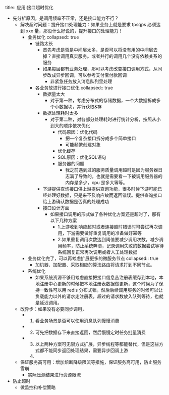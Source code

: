 title:: 应用:接口超时优化

- 先分析原因，是调用频率不正常，还是接口能力不行？
	- 解决超时问题：提升接口处理能力：如果业务上就是要求 tpsqps 必须达到 xxx 量，那没什么好说的，提升接口的处理能力！
		- 业务优化
		  collapsed:: true
			- 链路太长
				- 首先考虑是否是中间层太多，是否可以将没有用的中间层去掉？直接调用真实服务。或者并行的调用几个没有依赖关系的服务
				- 如果每层都有业务处理，那可以考虑改变接口调用方式，从同步改成异步回调，可以参考支付宝付款回调
					- 非紧急任务放入消息队列里处理
			- 各业务放进行接口优化
			  collapsed:: true
				- 数据量太大
					- 对于第一种，考虑分布式的存储数据，一个大数据拆成多个小数据块，并行获取&存
				- 数据处理耗时太多
					- 对于第二种，对各部分处理耗时进行统计分析，按照从小到大的顺序依次优化
						- 代码原因：优化代码
							- 把一个复杂接口拆分成多个简单接口
							- 可能频繁创建对象
						- 优化缓存
						- SQL原因：优化SQL语句
						- 服务器的问题
							- 我之前遇到过的服务质量调用超时是因为服务器日志满了导致的，也就是需要看一下被调用服务器的内存是多少，cpu 是多大等等。
				- 下游提供查询接口供上游提供查询功能，很多时候下游可能已经处理好数据，只是来不及响应故而返回错误。提供查询接口给上游确认数据是否真的处理成功
				- 接口设计方面
					- 如果接口调用的形式做了各种优化方案还是超时了，那有以下几种方案
						- 1.上游收到响应超时或者连接超时错误时可尝试再次调用，下游需要做好重复调用的准备做好幂等
						- 2.如果重复调用次数达到阈值要减少调用次数，减少调用频率，防止系统奔溃，记录调用失败的数据尝试等待系统回复正常再次调用或者人工处理数据
		- 业务优化完了，可以再考虑扩展更多的微服务节点
		  collapsed:: true
			- 加机器、加配置、采取相应的算法路由将请求打到不同节点。
		- 系统优化
			- 如果系统资源不够用考虑直接把接口信息丛注册表缓存到本地，本地注册中心更新的时候把本地注册表数据做更新，这个时候为了保持一致性可以用 redis 分布式锁。然后后续调用服务的时候可以让负载能力以外的请求走注册表，超过的请求数放入队列等待，也就是延迟调用。
	- 改异步：如果没有必要同步调用，
		- 1. 看业务场景是否可以使用消息队列慢慢消费
		- 2. 可先把数据存下来直接返回，然后慢慢定时任务批量消费
		- 3. 以上两种方案可无限方式扩展，异步线程等都能替代，但是这些方式都不能同步返回处理结果，需要异步回调上游
		  4.
	- 保证服务高可用：增加熔断降级限流等措施，保证服务高可用，防止服务雪崩
		- 实际压测结果进行资源限流
- 防止超时
	- 做监控和补偿策略